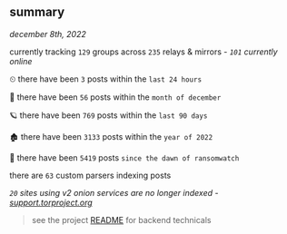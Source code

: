 
## summary
_december 8th, 2022_

currently tracking `129` groups across `235` relays & mirrors - _`101` currently online_

⏲ there have been `3` posts within the `last 24 hours`

🦈 there have been `56` posts within the `month of december`

🪐 there have been `769` posts within the `last 90 days`

🏚 there have been `3133` posts within the `year of 2022`

🦕 there have been `5419` posts `since the dawn of ransomwatch`

there are `63` custom parsers indexing posts

_`20` sites using v2 onion services are no longer indexed - [support.torproject.org](https://support.torproject.org/onionservices/v2-deprecation/)_

> see the project [README](https://github.com/joshhighet/ransomwatch#ransomwatch--) for backend technicals

